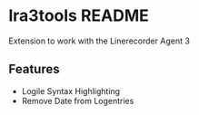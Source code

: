 # lra3tools README

Extension to work with the Linerecorder Agent 3

## Features

* Logile Syntax Highlighting
* Remove Date from Logentries